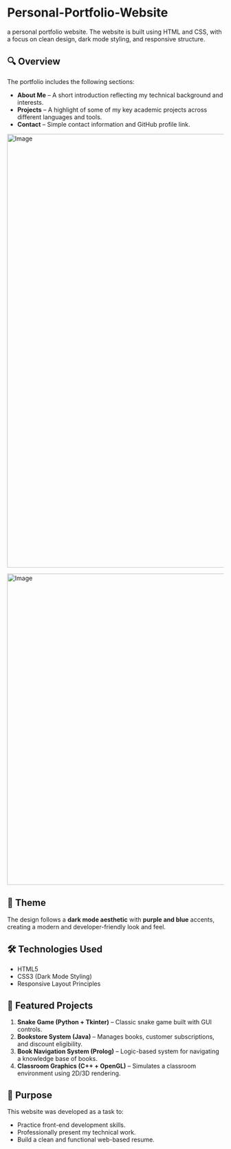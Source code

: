# Personal-Portfolio-Website
a personal portfolio website. The website is built using HTML and CSS, with a focus on clean design, dark mode styling, and responsive structure.  

## 🔍 Overview

The portfolio includes the following sections:
- **About Me** – A short introduction reflecting my technical background and interests.
- **Projects** – A highlight of some of my key academic projects across different languages and tools.
- **Contact** – Simple contact information and GitHub profile link.

<img width="1875" height="1007" alt="Image" src="https://github.com/user-attachments/assets/7b6d38f6-67a6-43a4-b15b-9cc02fb1e2dd" /> <br>

<img width="1878" height="723" alt="Image" src="https://github.com/user-attachments/assets/a49d3cfd-4dc0-4149-a76f-2884962a0338" />

## 🌌 Theme

The design follows a **dark mode aesthetic** with **purple and blue** accents, creating a modern and developer-friendly look and feel.

## 🛠️ Technologies Used

- HTML5
- CSS3 (Dark Mode Styling)
- Responsive Layout Principles

## 🧠 Featured Projects

1. **Snake Game (Python + Tkinter)** – Classic snake game built with GUI controls.
2. **Bookstore System (Java)** – Manages books, customer subscriptions, and discount eligibility.
3. **Book Navigation System (Prolog)** – Logic-based system for navigating a knowledge base of books.
4. **Classroom Graphics (C++ + OpenGL)** – Simulates a classroom environment using 2D/3D rendering.

## 🎯 Purpose

This website was developed as a task to:
- Practice front-end development skills.
- Professionally present my technical work.
- Build a clean and functional web-based resume.


